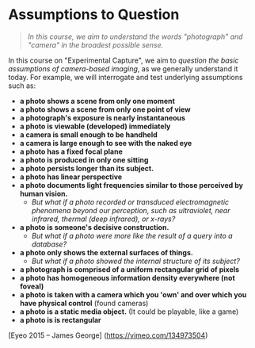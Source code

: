 # Assumptions to Question

> *In this course, we aim to understand the words "photograph" and "camera" in the broadest possible sense.* 

In this course on "Experimental Capture", we aim to *question the basic assumptions of camera-based imaging*, as we generally understand it today. For example, we will interrogate and test underlying assumptions such as:

* **a photo shows a scene from only one moment**
* **a photo shows a scene from only one point of view**
* **a photograph's exposure is nearly instantaneous**
* **a photo is viewable (developed) immediately**
* **a camera is small enough to be handheld**
* **a camera is large enough to see with the naked eye**  
* **a photo has a fixed focal plane**
* **a photo is produced in only one sitting**
* **a photo persists longer than its subject.**
* **a photo has linear perspective**
* **a photo documents light frequencies similar to those perceived by human vision.** 
	* *But what if a photo recorded or transduced electromagnetic phenomena beyond our perception, such as ultraviolet, near infrared, thermal (deep infrared), or x-rays?*
* **a photo is someone's decisive construction.** 
	* *But what if a photo were more like the result of a query into a database?*
* **a photo only shows the external surfaces of things.** 
	* *But what if a photo showed the internal structure of its subject?*
* **a photograph is comprised of a uniform rectangular grid of pixels**
* **a photo has homogeneous information density everywhere (not foveal)**
* **a photo is taken with a camera which you 'own' and over which you have physical control** (found cameras)
* **a photo is a static media object.** (It could be playable, like a game)
* **a photo is is rectangular**



[Eyeo 2015 – James George] (https://vimeo.com/134973504)